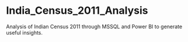 # India_Census_2011_Analysis
Analysis of Indian Census 2011 through MSSQL and Power BI to generate useful insights.
